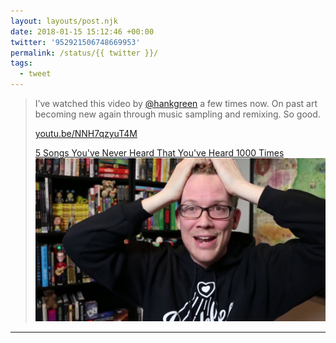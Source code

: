 ```yaml
---
layout: layouts/post.njk
date: 2018-01-15 15:12:46 +00:00
twitter: '952921506748669953'
permalink: /status/{{ twitter }}/
tags: 
  - tweet
---
```


> I’ve watched this video by [@hankgreen](https://twitter.com/hankgreen) a few times now. On past art becoming new again through music sampling and remixing. So good.
> 
> [youtu.be/NNH7qzyuT4M](https://youtu.be/NNH7qzyuT4M)
> 
> [<span>5 Songs You've Never Heard That You've Heard 1000 Times</span> ![Hank Green](/img/_youtube/952921506748669953.jpg)](https://youtu.be/NNH7qzyuT4M)

---
